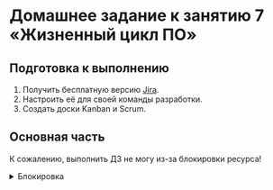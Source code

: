 # Домашнее задание к занятию 7 «Жизненный цикл ПО»

## Подготовка к выполнению

1. Получить бесплатную версию [Jira](https://www.atlassian.com/ru/software/jira/free).
2. Настроить её для своей команды разработки.
3. Создать доски Kanban и Scrum.

## Основная часть

К сожалению, выполнить ДЗ не могу из-за блокировки ресурса!

<details>
<summary> Блокировка </summary>

![Alt text](IMG/JIRA.PNG)

</details>